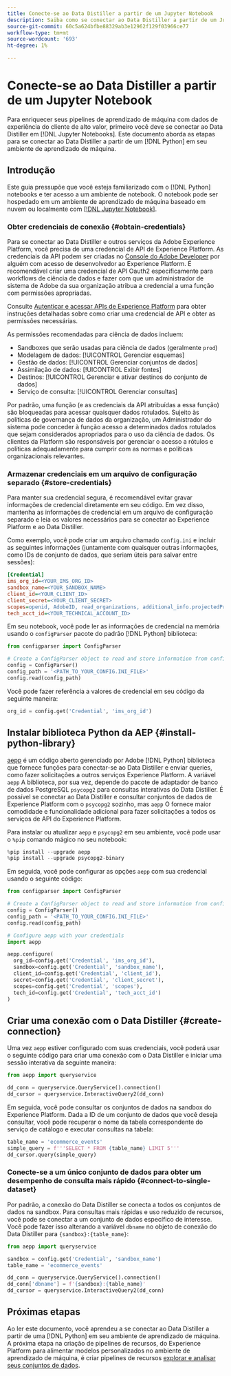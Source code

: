 ```yaml
---
title: Conecte-se ao Data Distiller a partir de um Jupyter Notebook
description: Saiba como se conectar ao Data Distiller a partir de um Jupyter Notebook.
source-git-commit: 60c5a624bfbe88329ab3e12962f129f03966ce77
workflow-type: tm+mt
source-wordcount: '693'
ht-degree: 1%

---
```


# Conecte-se ao Data Distiller a partir de um Jupyter Notebook

Para enriquecer seus pipelines de aprendizado de máquina com dados de experiência do cliente de alto valor, primeiro você deve se conectar ao Data Distiller em [!DNL Jupyter Notebooks]. Este documento aborda as etapas para se conectar ao Data Distiller a partir de um [!DNL Python] em seu ambiente de aprendizado de máquina.

## Introdução

Este guia pressupõe que você esteja familiarizado com o [!DNL Python] notebooks e ter acesso a um ambiente de notebook. O notebook pode ser hospedado em um ambiente de aprendizado de máquina baseado em nuvem ou localmente com [[!DNL Jupyter Notebook]](https://jupyter.org/).

### Obter credenciais de conexão {#obtain-credentials}

Para se conectar ao Data Distiller e outros serviços da Adobe Experience Platform, você precisa de uma credencial de API de Experience Platform. As credenciais da API podem ser criadas no  [Console do Adobe Developer](https://developer.adobe.com/console/home) por alguém com acesso de desenvolvedor ao Experience Platform. É recomendável criar uma credencial de API Oauth2 especificamente para workflows de ciência de dados e fazer com que um administrador de sistema de Adobe da sua organização atribua a credencial a uma função com permissões apropriadas.

Consulte [Autenticar e acessar APIs de Experience Platform](../../../landing/api-authentication.md) para obter instruções detalhadas sobre como criar uma credencial de API e obter as permissões necessárias.

As permissões recomendadas para ciência de dados incluem:

- Sandboxes que serão usadas para ciência de dados (geralmente `prod`)
- Modelagem de dados: [!UICONTROL Gerenciar esquemas]
- Gestão de dados: [!UICONTROL Gerenciar conjuntos de dados]
- Assimilação de dados: [!UICONTROL Exibir fontes]
- Destinos: [!UICONTROL Gerenciar e ativar destinos do conjunto de dados]
- Serviço de consulta: [!UICONTROL Gerenciar consultas]

Por padrão, uma função (e as credenciais da API atribuídas a essa função) são bloqueadas para acessar quaisquer dados rotulados. Sujeito às políticas de governança de dados da organização, um Administrador do sistema pode conceder à função acesso a determinados dados rotulados que sejam considerados apropriados para o uso da ciência de dados. Os clientes da Platform são responsáveis por gerenciar o acesso a rótulos e políticas adequadamente para cumprir com as normas e políticas organizacionais relevantes.

### Armazenar credenciais em um arquivo de configuração separado {#store-credentials}

Para manter sua credencial segura, é recomendável evitar gravar informações de credencial diretamente em seu código. Em vez disso, mantenha as informações de credencial em um arquivo de configuração separado e leia os valores necessários para se conectar ao Experience Platform e ao Data Distiller.

Como exemplo, você pode criar um arquivo chamado `config.ini` e incluir as seguintes informações (juntamente com quaisquer outras informações, como IDs de conjunto de dados, que seriam úteis para salvar entre sessões):

```ini
[Credential]
ims_org_id=<YOUR_IMS_ORG_ID>
sandbox_name=<YOUR_SANDBOX_NAME>
client_id=<YOUR_CLIENT_ID>
client_secret=<YOUR_CLIENT_SECRET>
scopes=openid, AdobeID, read_organizations, additional_info.projectedProductContext, session
tech_acct_id=<YOUR_TECHNICAL_ACCOUNT_ID>
```

Em seu notebook, você pode ler as informações de credencial na memória usando o `configParser` pacote do padrão [!DNL Python] biblioteca:

```python
from configparser import ConfigParser

# Create a ConfigParser object to read and store information from config.ini
config = ConfigParser()
config_path = '<PATH_TO_YOUR_CONFIG.INI_FILE>'
config.read(config_path)
```

Você pode fazer referência a valores de credencial em seu código da seguinte maneira:

```python
org_id = config.get('Credential', 'ims_org_id')
```

## Instalar biblioteca Python da AEP {#install-python-library}

[aepp](https://github.com/adobe/aepp/tree/main) é um código aberto gerenciado por Adobe [!DNL Python] biblioteca que fornece funções para conectar-se ao Data Distiller e enviar queries, como fazer solicitações a outros serviços Experience Platform. A variável `aepp` A biblioteca, por sua vez, depende do pacote de adaptador de banco de dados PostgreSQL  `psycopg2` para consultas interativas do Data Distiller. É possível se conectar ao Data Distiller e consultar conjuntos de dados de Experience Platform com o `psycopg2` sozinho, mas `aepp` O fornece maior comodidade e funcionalidade adicional para fazer solicitações a todos os serviços de API do Experience Platform.

Para instalar ou atualizar `aepp` e `psycopg2` em seu ambiente, você pode usar o `%pip` comando mágico no seu notebook:

```python
%pip install --upgrade aepp
%pip install --upgrade psycopg2-binary
```

Em seguida, você pode configurar as opções `aepp` com sua credencial usando o seguinte código:

```python
from configparser import ConfigParser

# Create a ConfigParser object to read and store information from config.ini
config = ConfigParser()
config_path = '<PATH_TO_YOUR_CONFIG.INI_FILE>'
config.read(config_path)

# Configure aepp with your credentials
import aepp

aepp.configure(
  org_id=config.get('Credential', 'ims_org_id'),
  sandbox=config.get('Credential', 'sandbox_name'),
  client_id=config.get('Credential', 'client_id'), 
  secret=config.get('Credential', 'client_secret'),
  scopes=config.get('Credential', 'scopes'),
  tech_id=config.get('Credential', 'tech_acct_id')
)
```

## Criar uma conexão com o Data Distiller {#create-connection}

Uma vez `aepp` estiver configurado com suas credenciais, você poderá usar o seguinte código para criar uma conexão com o Data Distiller e iniciar uma sessão interativa da seguinte maneira:

```python
from aepp import queryservice

dd_conn = queryservice.QueryService().connection()
dd_cursor = queryservice.InteractiveQuery2(dd_conn)
```

Em seguida, você pode consultar os conjuntos de dados na sandbox do Experience Platform. Dada a ID de um conjunto de dados que você deseja consultar, você pode recuperar o nome da tabela correspondente do serviço de catálogo e executar consultas na tabela:

```python
table_name = 'ecommerce_events'
simple_query = f'''SELECT * FROM {table_name} LIMIT 5'''
dd_cursor.query(simple_query)
```

### Conecte-se a um único conjunto de dados para obter um desempenho de consulta mais rápido {#connect-to-single-dataset}

Por padrão, a conexão do Data Distiller se conecta a todos os conjuntos de dados na sandbox. Para consultas mais rápidas e uso reduzido de recursos, você pode se conectar a um conjunto de dados específico de interesse. Você pode fazer isso alterando a variável `dbname` no objeto de conexão do Data Distiller para `{sandbox}:{table_name}`:

```python
from aepp import queryservice

sandbox = config.get('Credential', 'sandbox_name')
table_name = 'ecommerce_events'

dd_conn = queryservice.QueryService().connection()
dd_conn['dbname'] = f'{sandbox}:{table_name}'
dd_cursor = queryservice.InteractiveQuery2(dd_conn)
```

## Próximas etapas

Ao ler este documento, você aprendeu a se conectar ao Data Distiller a partir de uma [!DNL Python] em seu ambiente de aprendizado de máquina. A próxima etapa na criação de pipelines de recursos, do Experience Platform para alimentar modelos personalizados no ambiente de aprendizado de máquina, é criar pipelines de recursos [explorar e analisar seus conjuntos de dados](./exploratory-analysis.md).
